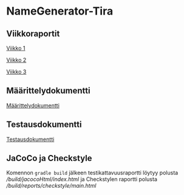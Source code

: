 # NameGenerator-Tira

## Viikkoraportit

[Viikko 1](https://github.com/ruuskal/NameGenerator-Tira/blob/main/Dokumentaatio/Viikkoraportti1.md) 

[Viikko 2](https://github.com/ruuskal/NameGenerator-Tira/blob/main/Dokumentaatio/Viikkoraportti2.md)

[Viikko 3](https://github.com/ruuskal/NameGenerator-Tira/blob/main/Dokumentaatio/Viikkoraportti3.md)

## Määrittelydokumentti

[Määrittelydokumentti](https://github.com/ruuskal/NameGenerator-Tira/blob/main/Dokumentaatio/M%C3%A4%C3%A4rittelydokumentti.md)

## Testausdokumentti 

[Testausdokumentti](https://github.com/ruuskal/NameGenerator-Tira/blob/main/Dokumentaatio/Testausdokumentti.md)

## JaCoCo ja Checkstyle

Komennon `gradle build` jälkeen testikattavuusraportti löytyy polusta
 */build/jacocoHtml/index.html* ja Checkstylen raportti polusta */build/reports/checkstyle/main.html*

